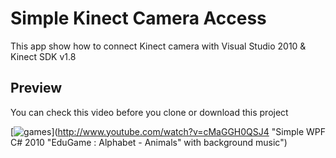 # Simple Kinect Camera Access
This app show how to connect Kinect camera with Visual Studio 2010 & Kinect SDK v1.8

## Preview
You can check this video  before you clone or download this project

[![games](https://i.ytimg.com/vi/JE7Th09Wdwc/hqdefault.jpg)](http://www.youtube.com/watch?v=cMaGGH0QSJ4 "Simple WPF C# 2010 "EduGame : Alphabet - Animals" with background music")
